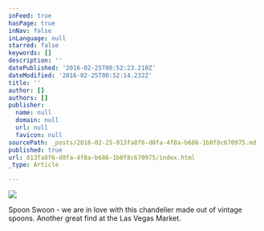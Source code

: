 ```yaml
---
inFeed: true
hasPage: true
inNav: false
inLanguage: null
starred: false
keywords: []
description: ''
datePublished: '2016-02-25T00:52:23.210Z'
dateModified: '2016-02-25T00:52:14.232Z'
title: ''
author: []
authors: []
publisher:
  name: null
  domain: null
  url: null
  favicon: null
sourcePath: _posts/2016-02-25-013fa8f6-d0fa-4f8a-b686-1b0f8c670975.md
published: true
url: 013fa8f6-d0fa-4f8a-b686-1b0f8c670975/index.html
_type: Article

---
```

![](https://the-grid-user-content.s3-us-west-2.amazonaws.com/90494053-463d-4622-83c5-fe23e466052e.jpg)

Spoon Swoon - we are in love with this chandelier made out of vintage spoons. Another great find at the Las Vegas Market.